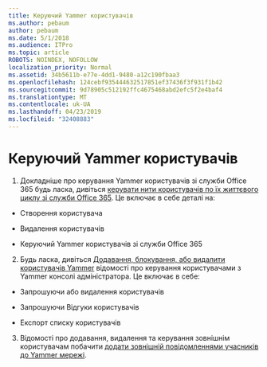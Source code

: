 ```yaml
---
title: Керуючий Yammer користувачів
ms.author: pebaum
author: pebaum
ms.date: 5/1/2018
ms.audience: ITPro
ms.topic: article
ROBOTS: NOINDEX, NOFOLLOW
localization_priority: Normal
ms.assetid: 34b5611b-e77e-4dd1-9480-a12c190fbaa3
ms.openlocfilehash: 124cebf935444632517851ef37436f3f931f1b42
ms.sourcegitcommit: 9d78905c512192ffc4675468abd2efc5f2e4baf4
ms.translationtype: MT
ms.contentlocale: uk-UA
ms.lasthandoff: 04/23/2019
ms.locfileid: "32408883"
---
```

# <a name="managing-yammer-users"></a>Керуючий Yammer користувачів

1. Докладніше про керування Yammer користувачів зі служби Office 365 будь ласка, дивіться [керувати нити користувачів по їх життєвого циклу зі служби Office 365](https://support.office.com/article/6c4c8fff-6444-404a-bffc-f9da0bcc3039). Це включає в себе деталі на:
    
  - Створення користувача
    
  - Видалення користувачів
    
  - Керуючий Yammer користувачів зі служби Office 365
    
2. Будь ласка, дивіться [Додавання, блокування, або видалити користувачів Yammer](http://alchemyportal.azurewebsites.net/Rule/ManageYammer%20users%20across%20their%20lifecycle%20from%20Office%20365) відомості про керування користувачами з Yammer консолі адміністратора. Це включає в себе: 
    
  - Запрошуючи або видалення користувачів
    
  - Запрошуючи Відгуки користувачів
    
  - Експорт списку користувачів
    
3. Відомості про додавання, видалення та керування зовнішнім користувачам побачити [додати зовнішній повідомленнями учасників до Yammer мережі](https://support.office.com/article/423653bb-86b2-4eac-9d7e-dca121f7c16c).
    

